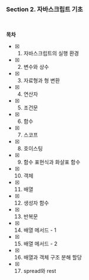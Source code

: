 ### Section 2. 자바스크립트 기초

<br>

**목차**

- [x] 1. 자바스크립트의 실행 환경
- [x] 2. 변수와 상수
- [x] 3. 자료형과 형 변환
- [x] 4. 연산자
- [x] 5. 조건문
- [x] 6. 함수
- [x] 7. 스코프
- [x] 8. 호이스팅
- [x] 9. 함수 표현식과 화살표 함수
- [x] 10. 객체
- [x] 11. 배열
- [x] 12. 생성자 함수
- [x] 13. 반복문
- [x] 14. 배열 메서드 - 1
- [x] 15. 배열 메서드 - 2
- [x] 16. 배열과 객체 구조 분해 할당
- [x] 17. spread와 rest
